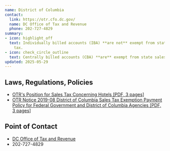 ```yaml
---
name: District of Columbia
contact:
  link: https://otr.cfo.dc.gov/
  name: DC Office of Tax and Revenue
  phone: 202-727-4829
summary:
- icon: highlight_off
  text: Individually billed accounts (IBA) **are not** exempt from state sales
    tax.
- icon: check_circle_outline
  text: Centrally billed accounts (CBA) **are** exempt from state sales tax.
updated: 2025-05-29
---
```


## Laws, Regulations, Policies

* [OTR's Position for Sales Tax Concerning Hotels [PDF, 3 pages]](https://otr.cfo.dc.gov/sites/default/files/dc/sites/otr/publication/attachments/tax_guide_hotels.pdf)
* [OTR Notice 2019-08 District of Columbia Sales Tax Exemption Payment Policy for Federal Government and District of Columbia Agencies [PDF, 3 pages]](https://otr.cfo.dc.gov/sites/default/files/dc/sites/otr/publication/attachments/GSA_Notice.pdf)

## Point of Contact
- [DC Office of Tax and Revenue](https://otr.cfo.dc.gov/)
- 202-727-4829
